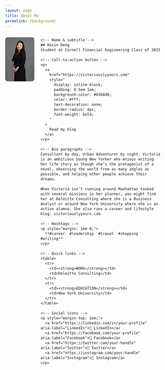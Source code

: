```yaml
---
layout: page
title: About Me
permalink: /background/
---
```


<div style="display: flex; align-items: flex-start; margin-bottom: 1.5em;">

  <!-- Left: profile image -->
  <img
    src="/img/Deng.Kexin.ProfilePhoto.jpg"
    alt="Kexin Deng"
    width="500"
    style="border-radius: 8px;"
  />

  <!-- Right: profile info -->
  <div style="margin-left: 20px; max-width: 600px;">

    <!-- Name & subtitle -->
    ## Kexin Deng
    Student at Cornell Financial Engineering Class of 2025

    <!-- Call-to-action button -->
    <p>
      <a
        href="https://victoriouslyyours.com"
        style="
          display: inline-block;
          padding: 0.5em 1em;
          background-color: #0366d6;
          color: #fff;
          text-decoration: none;
          border-radius: 4px;
          font-weight: bold;
        "
      >
        Read my blog
      </a>
    </p>

    <!-- Bio paragraphs -->
    Consultant by day, Urban Adventurer by night. Victoria is an ambitious young New Yorker who enjoys writing her life story as though she’s the protagonist of a novel, observing the world from as many angles as possible, and helping other people achieve their dreams.

    When Victoria isn’t running around Manhattan tasked with several missions in her planner, you might find her at Deloitte Consulting where she is a Business Analyst or around New York University where she is an active alumna. She also runs a career and lifestyle blog: victoriouslyyours.com

    <!-- Hashtags -->
    <p style="margin: 1em 0;">
      **#career  #leadership  #travel  #shopping  #writing**
    </p>

    <!-- Quick links -->
    <table>
      <tr>
        <td><strong>WORK</strong></td>
        <td>Deloitte Consulting</td>
      </tr>
      <tr>
        <td><strong>EDUCATION</strong></td>
        <td>New York University</td>
      </tr>
    </table>

    <!-- Social icons -->
    <p style="margin-top: 1em;">
      <a href="https://linkedin.com/in/your-profile"    aria-label="LinkedIn">🔗 LinkedIn</a>   
      <a href="https://facebook.com/your-profile"        aria-label="Facebook">🔗 Facebook</a>   
      <a href="https://twitter.com/your-handle"          aria-label="Twitter">🔗 Twitter</a>   
      <a href="https://instagram.com/your-handle"       aria-label="Instagram">🔗 Instagram</a>
    </p>

  </div>
</div>

